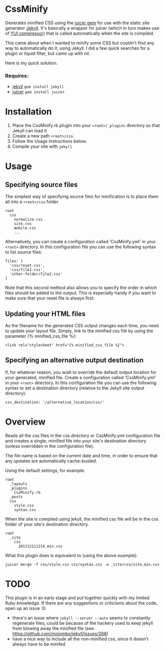 CssMinify
=========

Generates minified CSS using the [juicer gem](http://cjohansen.no/en/ruby/juicer_a_css_and_javascript_packaging_tool) for use with the static site generator [Jekyll](http://jekyllrb.com).
It's basically a wrapper for juicer (which in turn makes use of [YUI compressor](http://developer.yahoo.com/yui/compressor/)) that is called automatically when the site is compiled.

This came about when I wanted to minify some CSS but couldn't find any way to automatically do it, using Jekyll.
I did a few quick searches for a plugin or liquid filter, but came up with nil.

Here is my quick solution.

### Requires:

* [jekyll](https://github.com/mojombo/jekyll) `gem install jekyll`
* [juicer](https://github.com/cjohansen/juicer) `gem install juicer`

# Installation

1. Place the CssMinify.rb plugin into your `<root>/_plugins` directory so that Jekyll can load it
2. Create a new path `<root>/css`.
3. Follow the Usage instructions below.
4. Compile your site with `jekyll`

# Usage

## Specifying source files

The simplest way of specifying source files for minification is to place them all into a `<root>/css` folder

    root
      css
        normalize.css
        site.css
        mobile.css
        ...

Alternatively, you can create a configuration called 'CssMinify.yml' in your `<root>` directory. In this configuration file you can use the following syntax to list source files:

    files: [
      'css/reset.css',
      'css/file1.css',
      'other-folder/file2.css'
    ]

Note that this second method also allows you to specify the order in which files should be added to the output. This is especially handy if you want to make sure that your reset file is always first.
   
## Updating your HTML files

As the filename for the generated CSS output changes each time, you need to update your layout file. Simply, link to the minified css file by using the parameter {% minified_css_file %}:

`<link rel="stylesheet" href="{% minified_css_file %}">`

## Specifying an alternative output destination

If, for whatever reason, you wish to override the default output location for your generated, minified file. Create a configuration called 'CssMinify.yml' in your `<root>` directory. In this configuration file you can use the following syntax to set a destination directory (relative to the Jekyll site output directory):

`css_destination: '/alternative_location/css/'`

# Overview

Reads all the css files in the css directory or CssMinify.yml configuration file and creates a single, minified file into your site's destination directory (unless overridden in the configuration file). 

The file name is based on the current date and time, in order to ensure that any updates are automatically cache-busted.

Using the default settings, for example:

    root
      _layouts
      _plugins
        CssMinify.rb
      _posts
      css
        style.css
        syntax.css

When the site is compiled using jekyll, the minified css file will be in the css folder of your site's destination directory.

    root
      _site
        css
          201112111214.min.css

What this plugin does is equivalent to (using the above example):

`juicer merge -f css/style.css css/syntax.css -o _site/css/site.min.css`

# TODO

This plugin is in an early stage and put together quickly with my limited Ruby knowledge. If there are any suggestions or criticisms about the code, open up an issue :D

* there's an issue where `jekyll --server --auto` seems to constantly regenerate files, could be because of the hackery used to keep jekyll from blowing away the minified file (see: https://github.com/mojombo/jekyll/issues/268)
* have a nice way to include all the non-minified css, since it doesn't always have to be minifed

